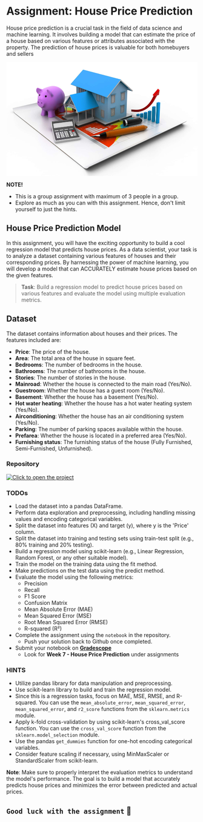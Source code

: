 # Assignment: House Price Prediction
House price prediction is a crucial task in the field of data science and machine learning. It involves building a model that can estimate the price of a house based on various features or attributes associated with the property. The prediction of house prices is valuable for both homebuyers and sellers

<img src="./model-evaluation/house-price-prediction.jpeg" alt="house-price-prediction.jpeg" style="display: block;
  margin-left: auto;
  margin-right: auto;
  height: 300px;
  width: 100%">

<aside>

**NOTE!** 

- This is a group assignment with maximum of 3 people in a group.
- Explore as much as you can with this assignment. Hence, don't limit yourself to just the hints.
</aside>

## House Price Prediction Model
In this assignment, you will have the exciting opportunity to build a cool regression model that predicts house prices. As a data scientist, your task is to analyze a dataset containing various features of houses and their corresponding prices. By harnessing the power of machine learning, you will develop a model that can ACCURATELY estimate house prices based on the given features.


> **Task**: Build a regression model to predict house prices based on various features and evaluate the model using multiple evaluation metrics.

##  Dataset
The dataset contains information about houses and their prices. The features included are:

- **Price**: The price of the house.
- **Area**: The total area of the house in square feet.
- **Bedrooms**: The number of bedrooms in the house.
- **Bathrooms**: The number of bathrooms in the house.
- **Stories**: The number of stories in the house.
- **Mainroad**: Whether the house is connected to the main road (Yes/No).
- **Guestroom**: Whether the house has a guest room (Yes/No).
- **Basement**: Whether the house has a basement (Yes/No).
- **Hot water heating**: Whether the house has a hot water heating system (Yes/No).
- **Airconditioning**: Whether the house has an air conditioning system (Yes/No).
- **Parking**: The number of parking spaces available within the house.
- **Prefarea**: Whether the house is located in a preferred area (Yes/No).
- **Furnishing status**: The furnishing status of the house (Fully Furnished, Semi-Furnished, Unfurnished).

### Repository
[![Click to open the project](https://img.shields.io/static/v1?label=Open%20Project&message=House%20Price%20Prediction&color=blue)](https://github.com/kiboschool/house-price-prediction.git)


### TODOs

- Load the dataset into a pandas DataFrame.
- Perform data exploration and preprocessing, including handling missing values and encoding categorical variables.
- Split the dataset into features (X) and target (y), where y is the 'Price' column.
- Split the dataset into training and testing sets using train-test split (e.g., 80% training and 20% testing).
- Build a regression model using scikit-learn (e.g., Linear Regression, Random Forest, or any other suitable model).
- Train the model on the training data using the fit method.
- Make predictions on the test data using the predict method.
- Evaluate the model using the following metrics:
    - Precision
    - Recall
    - F1 Score
    - Confusion Matrix
    - Mean Absolute Error (MAE)
    - Mean Squared Error (MSE)
    - Root Mean Squared Error (RMSE)
    - R-squared (R²)
- Complete the assignment using the `notebook` in the repository.
    - Push your solution back to Github once completed.
- Submit your notebook on **[Gradescope](https://www.gradescope.com/courses/544001/assignments)**
    - Look for **Week 7 - House Price Prediction** under assignments

### HINTS
- Utilize pandas library for data manipulation and preprocessing.
- Use scikit-learn library to build and train the regression model.
- Since this is a regression tasks, focus on MAE, MSE, RMSE, and R-squared. You can use the `mean_absolute_error`, `mean_squared_error`, `mean_squared_error`, and `r2_score` functions from the `sklearn.metrics` module.
- Apply k-fold cross-validation by using scikit-learn's cross_val_score function. You can use the `cross_val_score` function from the `sklearn.model_selection` module.
- Use the pandas `get_dummies` function for one-hot encoding categorical variables.
- Consider feature scaling if necessary, using MinMaxScaler or StandardScaler from scikit-learn.


**Note**: Make sure to properly interpret the evaluation metrics to understand the model's performance. The goal is to build a model that accurately predicts house prices and minimizes the error between predicted and actual prices. 

## `Good luck with the assignment` 🤝
